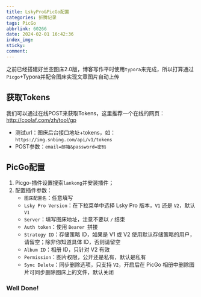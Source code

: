 ```yaml
---
title: LskyPro&PicGo配置
categories: 折腾记录
tags: PicGo
abbrlink: 60266
date: 2024-02-01 16:42:36
index_img:
sticky:
comment:
---
```


之前已经搭建好兰空图床2.0版，博客写作平时使用`typora`来完成，所以打算通过`Picgo`+Typora并配合图床实现文章图片自动上传
<!--more-->

## 获取Tokens

我们可以通过在线POST来获取Tokens，这里推荐一个在线的网页：http://coolaf.com/zh/tool/gp

- 测试url：图床后台接口地址+tokens，如：`https://img.snbing.com/api/v1/tokens`
- POST参数：`email=邮箱&password=密码`

## PicGo配置

1. Picgo-插件设置搜索`lankong`并安装插件；
2. 配置插件参数：
   - `图床配置名`：任意填写
   - `Lsky Pro Version`：在下拉菜单中选择 Lsky Pro 版本，`V1` 还是 `V2`，默认 `V1`
   - `Server`：填写图床地址，注意不要以 `/` 结束
   - `Auth token`：使用 `Bearer `拼接
   - `Strategy ID`：存储策略 ID，如果是 V1 或 V2 使用默认存储策略的用户，请留空；除非你知道具体 ID，否则请留空
   - `Album ID`：相册 ID，只针对 V2 有效
   - `Permission`：图片权限，公开还是私有，默认是私有
   - `Sync Delete`：同步删除选项，只支持 `V2`，开启后在 PicGo 相册中删除图片可同步删除图床上的文件，默认关闭



### Well Done!
